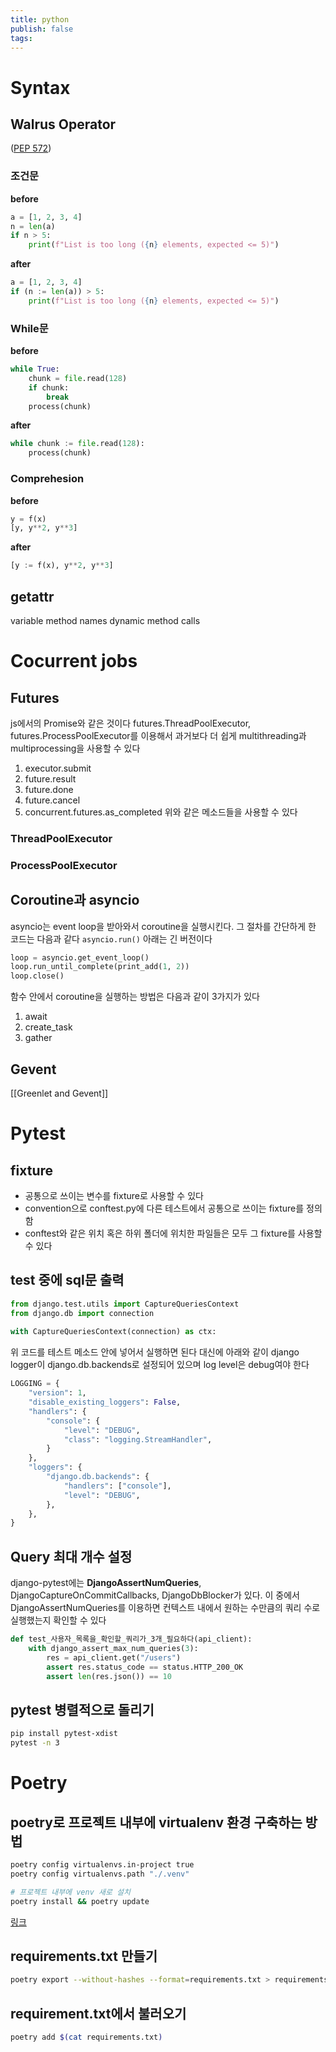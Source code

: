 ```yaml
---
title: python
publish: false
tags:
---
```

# Syntax
## Walrus Operator
([PEP 572](https://www.python.org/dev/peps/pep-0572/))
### 조건문
**before**
```python
a = [1, 2, 3, 4] 
n = len(a) 
if n > 5: 
	print(f"List is too long ({n} elements, expected <= 5)")
```
**after**
```python
a = [1, 2, 3, 4] 
if (n := len(a)) > 5:
	print(f"List is too long ({n} elements, expected <= 5)")
```
### While문
**before**
```python
while True:
    chunk = file.read(128)
    if chunk:
        break
    process(chunk)
```
**after**
```python
while chunk := file.read(128): 
	process(chunk)
```
### Comprehesion
**before**
```python
y = f(x) 
[y, y**2, y**3]
```
**after**
```python
[y := f(x), y**2, y**3]
```
## getattr
variable method names
dynamic method calls
# Cocurrent jobs
## Futures
js에서의 Promise와 같은 것이다
futures.ThreadPoolExecutor, futures.ProcessPoolExecutor를 이용해서 과거보다 더 쉽게 multithreading과 multiprocessing을 사용할 수 있다
1. executor.submit
2. future.result
3. future.done
4. future.cancel
5. concurrent.futures.as_completed
위와 같은 메소드들을 사용할 수 있다
### ThreadPoolExecutor

### ProcessPoolExecutor

## Coroutine과 asyncio
asyncio는 event loop을 받아와서 coroutine을 실행시킨다. 그 절차를 간단하게 한 코드는 다음과 같다
`asyncio.run()`
아래는 긴 버전이다
```python
loop = asyncio.get_event_loop()
loop.run_until_complete(print_add(1, 2))
loop.close()
```
함수 안에서 coroutine을 실행하는 방법은 다음과 같이 3가지가 있다
1. await
2. create_task
3. gather
## Gevent
[[Greenlet and Gevent]]
# Pytest

## fixture
- 공통으로 쓰이는 변수를 fixture로 사용할 수 있다
- convention으로 conftest.py에 다른 테스트에서 공통으로 쓰이는 fixture를 정의함
- conftest와 같은 위치 혹은 하위 폴더에 위치한 파일들은 모두 그 fixture를 사용할 수 있다
## test 중에 sql문 출력
```python
from django.test.utils import CaptureQueriesContext  
from django.db import connection  
  
with CaptureQueriesContext(connection) as ctx:
```
위 코드를 테스트 메소드 안에 넣어서 실행하면 된다 
대신에 아래와 같이 django logger이 django.db.backends로 설정되어 있으며 log level은 debug여야 한다
```python
LOGGING = {  
    "version": 1,  
    "disable_existing_loggers": False,  
    "handlers": {  
        "console": {  
            "level": "DEBUG",  
            "class": "logging.StreamHandler",  
        }  
    },  
    "loggers": {  
        "django.db.backends": {  
            "handlers": ["console"],  
            "level": "DEBUG",  
        },  
    },  
}
```
## Query 최대 개수 설정
django-pytest에는 **DjangoAssertNumQueries**, DjangoCaptureOnCommitCallbacks, DjangoDbBlocker가 있다. 이 중에서 DjangoAssertNumQueries를 이용하면 컨텍스트 내에서 원하는 수만큼의 쿼리 수로 실행했는지 확인할 수 있다
```python
def test_사용자_목록을_확인할_쿼리가_3개_필요하다(api_client):
	with django_assert_max_num_queries(3):  
	    res = api_client.get("/users")  
	    assert res.status_code == status.HTTP_200_OK  
	    assert len(res.json()) == 10
```
## pytest 병렬적으로 돌리기
```sh
pip install pytest-xdist
pytest -n 3
```
# Poetry
## poetry로 프로젝트 내부에 virtualenv 환경 구축하는 방법

```sh
poetry config virtualenvs.in-project true
poetry config virtualenvs.path "./.venv"

# 프로젝트 내부에 venv 새로 설치
poetry install && poetry update
```
[링크](https://amazingguni.medium.com/python-poetry%EB%A5%BC-%EC%82%AC%EC%9A%A9%ED%95%98%EB%8A%94-%ED%94%84%EB%A1%9C%EC%A0%9D%ED%8A%B8%EB%A5%BC-vscode%EC%97%90%EC%84%9C-%EA%B0%9C%EB%B0%9C%ED%95%A0-%EB%95%8C-interpreter%EB%A5%BC-%EC%9E%A1%EB%8A%94-%EB%B0%A9%EB%B2%95-e1806f093e6d)

## requirements.txt 만들기
```sh
poetry export --without-hashes --format=requirements.txt > requirements.txt
```

## requirement.txt에서 불러오기
```sh
poetry add $(cat requirements.txt)
```

